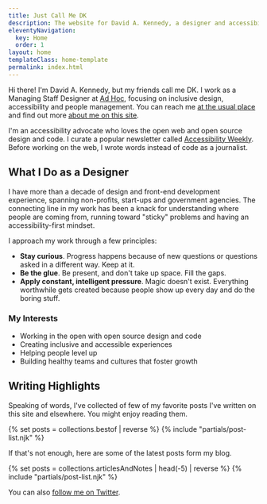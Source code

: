 ```yaml
---
title: Just Call Me DK
description: The website for David A. Kennedy, a designer and accessibility advocate.
eleventyNavigation:
  key: Home
  order: 1
layout: home
templateClass: home-template
permalink: index.html
---
```


<div class="h-card">
  <p class="p-note">Hi there! I'm <span class="p-name">David A. Kennedy</span>, but my friends call me <span class="p-nickname">DK</span>. I work as a Managing Staff Designer at <a href="https://adhoc.team/">Ad Hoc</a>, focusing on inclusive design, accessibility and people management. You can reach me <a class="u-email" href="mailto:me@davidakennedy.com">at the usual place</a> and find out more <a class="u-url u-uid" href="{{ '/' | url }}">about me on this site</a>.</p>
</div>

I'm an accessibility advocate who loves the open web and open source design and code. I curate a popular newsletter called [Accessibility Weekly](https://a11yweekly.com/). Before working on the web, I wrote words instead of code as a journalist.

## What I Do as a Designer

I have more than a decade of design and front-end development experience, spanning non-profits, start-ups and government agencies. The connecting line in my work has been a knack for understanding where people are coming from, running toward "sticky" problems and having an accessibility-first mindset.

I approach my work through a few principles:

- **Stay curious**. Progress happens because of new questions or questions asked in a different way. Keep at it.
- **Be the glue**. Be present, and don't take up space. Fill the gaps.
- **Apply constant, intelligent pressure**. Magic doesn't exist. Everything worthwhile gets created because people show up every day and do the boring stuff.

### My Interests

- Working in the open with open source design and code
- Creating inclusive and accessible experiences
- Helping people level up
- Building healthy teams and cultures that foster growth

## Writing Highlights

Speaking of words, I've collected of few of my favorite posts I've written on this site and elsewhere. You might enjoy reading them.

{% set posts = collections.bestof | reverse %}
{% include "partials/post-list.njk" %}

If that's not enough, here are some of the latest posts form my blog.

{% set posts = collections.articlesAndNotes | head(-5) | reverse %}
{% include "partials/post-list.njk" %}

You can also [follow me on Twitter](https://twitter.com/davidakennedy).
